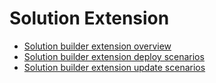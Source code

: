 # Solution Extension

* [Solution builder extension overview](./Solution-builder-extension-overview.md)
* [Solution builder extension deploy scenarios](./Solution-builder-extension-deploy-scenarios.md)
* [Solution builder extension update scenarios](./Solution-builder-extension-update-scenarios.md)
